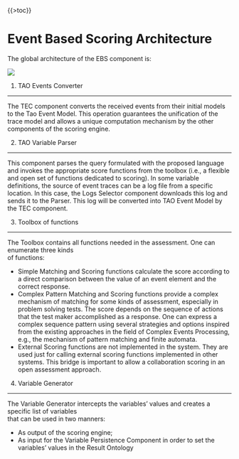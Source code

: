 <!--
parent:
    title: Event_Based_Scoring
author:
    - 'Jérôme Bogaerts'
created_at: '2011-03-10 11:44:02'
updated_at: '2013-03-13 13:11:13'
tags:
    - 'Event Based Scoring'
-->

{{\>toc}}

Event Based Scoring Architecture
================================

The global architecture of the EBS component is:

![](http://forge.taotesting.com/attachments/download/379/RM_EBS_Global_architecture.jpg)

1. TAO Events Converter
-----------------------

The TEC component converts the received events from their initial models to the Tao Event Model. This operation guarantees the unification of the trace model and allows a unique computation mechanism by the other components of the scoring engine.

2. TAO Variable Parser
----------------------

This component parses the query formulated with the proposed language and invokes the appropriate score functions from the toolbox (i.e., a flexible and open set of functions dedicated to scoring). In some variable definitions, the source of event traces can be a log file from a specific location. In this case, the Logs Selector component downloads this log and sends it to the Parser. This log will be converted into TAO Event Model by the TEC component.

3. Toolbox of functions
-----------------------

The Toolbox contains all functions needed in the assessment. One can enumerate three kinds\
of functions:

-   Simple Matching and Scoring functions calculate the score according to a direct comparison between the value of an event element and the correct response.
-   Complex Pattern Matching and Scoring functions provide a complex mechanism of matching for some kinds of assessment, especially in problem solving tests. The score depends on the sequence of actions that the test maker accomplished as a response. One can express a complex sequence pattern using several strategies and options inspired from the existing approaches in the field of Complex Events Processing, e.g., the mechanism of pattern matching and finite automata.
-   External Scoring functions are not implemented in the system. They are used just for calling external scoring functions implemented in other systems. This bridge is important to allow a collaboration scoring in an open assessment approach.

4. Variable Generator
---------------------

The Variable Generator intercepts the variables’ values and creates a specific list of variables\
that can be used in two manners:

-   As output of the scoring engine;
-   As input for the Variable Persistence Component in order to set the variables’ values in the Result Ontology

